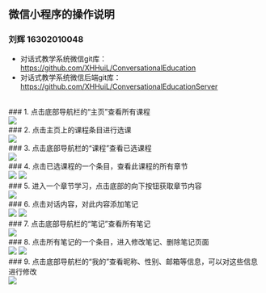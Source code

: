 ## 微信小程序的操作说明
### 刘辉 16302010048
+ 对话式教学系统微信git库：https://github.com/XHHuiL/ConversationalEducation
+ 对话式教学系统微信后端git库：https://github.com/XHHuiL/ConversationalEducationServer
<br>
### 1. 点击底部导航栏的“主页”查看所有课程
<br>
<img src="https://github.com/XHHuiL/TestMarkDownZip/blob/master/home-bar.png" div>
<br>
### 2. 点击主页上的课程条目进行选课
<br>
<img src="https://github.com/XHHuiL/TestMarkDownZip/blob/master/select_course.png" div>
<br>
### 3. 点击底部导航栏的“课程”查看已选课程
<br>
<img src="https://github.com/XHHuiL/TestMarkDownZip/blob/master/course-bar.png" div>
<br>
### 4. 点击已选课程的一个条目，查看此课程的所有章节
<br>
<img src="https://github.com/XHHuiL/TestMarkDownZip/blob/master/taken-course.png" div>
<img src="https://github.com/XHHuiL/TestMarkDownZip/blob/master/chapters.png" div>
<br>
### 5. 进入一个章节学习，点击底部的向下按钮获取章节内容
<br>
<img src="https://github.com/XHHuiL/TestMarkDownZip/blob/master/chat.png" div>
<br>
### 6. 点击对话内容，对此内容添加笔记
<br>
<img src="https://github.com/XHHuiL/TestMarkDownZip/blob/master/click_content.png" div>
<img src="https://github.com/XHHuiL/TestMarkDownZip/blob/master/add_note.png" div>
<br>
### 7. 点击底部导航栏的“笔记”查看所有笔记
<br>
<img src="https://github.com/XHHuiL/TestMarkDownZip/blob/master/note-bar.png" div>
<br>
### 8. 点击所有笔记的一个条目，进入修改笔记、删除笔记页面
<br>
<img src="https://github.com/XHHuiL/TestMarkDownZip/blob/master/notes.png" div>
<img src="https://github.com/XHHuiL/TestMarkDownZip/blob/master/change-note.png" div>
<br>
### 9. 点击底部导航栏的“我的”查看昵称、性别、邮箱等信息，可以对这些信息进行修改
<br>
<img src="https://github.com/XHHuiL/TestMarkDownZip/blob/master/mine.png" div>
